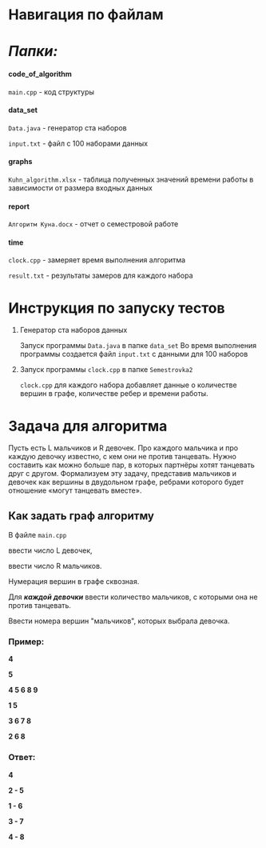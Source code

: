 # **Навигация по файлам**

# *Папки:*
#### code_of_algorithm

`main.cpp` - код структуры

#### data_set

`Data.java` - генератор ста наборов

`input.txt` - файл с 100 наборами данных

#### graphs

`Kuhn_algorithm.xlsx` - таблица полученных значений времени
работы в зависимости от размера входных данных

#### report

`Алгоритм Куна.docx` - отчет о семестровой работе

#### time

`clock.cpp` - замеряет время выполнения алгоритма

`result.txt` - результаты замеров для каждого набора


# **Инструкция по запуску тестов**

1. Генератор ста наборов данных

   Запуск программы `Data.java` в папке `data_set`
   Во время выполнения программы создается файл `input.txt`
   c данными для 100 наборов


2. Запуск программы `clock.cpp` в папке `Semestrovka2`

   `clock.cpp` для каждого набора добавляет данные о количестве вершин в графе, количестве ребер и времени работы.


# **Задача для алгоритма**
Пусть есть L мальчиков и R девочек.
Про каждого мальчика и про каждую девочку известно, с кем они не против танцевать. 
Нужно составить как можно больше пар, в которых партнёры хотят танцевать друг с другом. 
Формализуем эту задачу, представив мальчиков и девочек как вершины в двудольном графе, 
ребрами которого будет отношение «могут танцевать вместе».


## **Как задать граф алгоритму**

В файле `main.cpp`

ввести число L девочек,

ввести число R мальчиков.

Нумерация вершин в графе сквозная.

Для _**каждой**_ _**девочки**_ ввести количество мальчиков, с которыми она не против танцевать.

Ввести номера вершин "мальчиков", которых выбрала девочка.

### **Пример:**

**4**

**5**

**4 5 6 8 9**

**1 5**

**3 6 7 8**

**2 6 8**

### **Ответ:**

**4**

**2 - 5**

**1 - 6**

**3 - 7**

**4 - 8**





